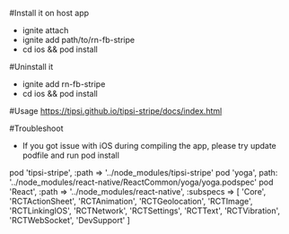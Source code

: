 #Install it on host app
- ignite attach
- ignite add path/to/rn-fb-stripe
- cd ios && pod install

#Uninstall it
- ignite add rn-fb-stripe
- cd ios && pod install

#Usage
https://tipsi.github.io/tipsi-stripe/docs/index.html 

#Troubleshoot
- If you got issue with iOS during compiling the app, please try update podfile and run pod install 

pod 'tipsi-stripe', :path => '../node_modules/tipsi-stripe'
  pod 'yoga', path: '../node_modules/react-native/ReactCommon/yoga/yoga.podspec'
  pod 'React', :path => '../node_modules/react-native', :subspecs => [
    'Core',
    'RCTActionSheet',
    'RCTAnimation',
    'RCTGeolocation',
    'RCTImage',
    'RCTLinkingIOS',
    'RCTNetwork',
    'RCTSettings',
    'RCTText',
    'RCTVibration',
    'RCTWebSocket',
    'DevSupport'
  ]
  

